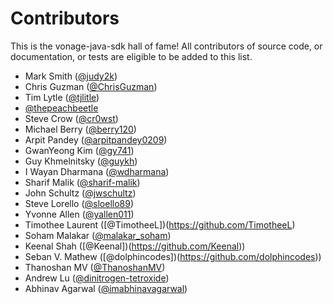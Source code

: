 # Contributors

This is the vonage-java-sdk hall of fame! All contributors of source code, or
documentation, or tests are eligible to be added to this list.

- Mark Smith ([@judy2k](https://github.com/judy2k))
- Chris Guzman ([@ChrisGuzman](https://github.com/ChrisGuzman))
- Tim Lytle ([@tjlitle](https://github.com/tjlitle))
- [@thepeachbeetle](https://github.com/thepeachbeetle)
- Steve Crow ([@cr0wst](https://github.com/cr0wst))
- Michael Berry ([@berry120](https://github.com/berry120))
- Arpit Pandey ([@arpitpandey0209](https://github.com/arpitpandey0209))
- GwanYeong Kim ([@gy741](https://github.com/gy741))
- Guy Khmelnitsky ([@guykh](https://github.com/GuyKh))
- I Wayan Dharmana ([@wdharmana](https://github.com/wdharmana))
- Sharif Malik ([@sharif-malik](https://github.com/sharif-malik))
- John Schultz ([@jwschultz](https://github.com/jwschultz))
- Steve Lorello ([@sloello89](https://github.com/slorello89))
- Yvonne Allen ([@yallen011](https://github.com/yallen011))
- Timothee Laurent ([@TimotheeL])(https://github.com/TimotheeL)
- Soham Malakar ([@malakar_soham](https://github.com/malakar-soham/))
- Keenal Shah ([@Keenal])(https://github.com/Keenal))
- Seban V. Mathew ([@dolphincodes])(https://github.com/dolphincodes))
- Thanoshan MV ([@ThanoshanMV](https://github.com/ThanoshanMV))
- Andrew Lu ([@dinitrogen-tetroxide](https://github.com/dinitrogen-tetroxide))
- Abhinav Agarwal ([@imabhinavagarwal](https://github.com/imabhinavagarwal))
